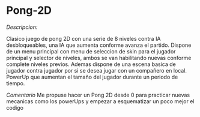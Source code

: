 # Pong-2D

*Descripcion:* 

Clasico juego de pong 2D con una serie de 8 niveles contra IA desbloqueables, una IA que aumenta conforme avanza el partido.
Dispone de un menu principal con menu de seleccion de skin para el jugador principal y selector de niveles, ambos se van habilitando nuevas conforme complete niveles previos.
Ademas dispone de una escena basica de jugador contra jugador por si se desea jugar con un compañero en local.
PowerUp que aumentan el tamaño del jugador durante un periodo de tiempo.


*Comentario*
Me propuse hacer un Pong 2D desde 0 para practicar nuevas mecanicas como los powerUps y empezar a esquematizar un poco mejor el codigo

